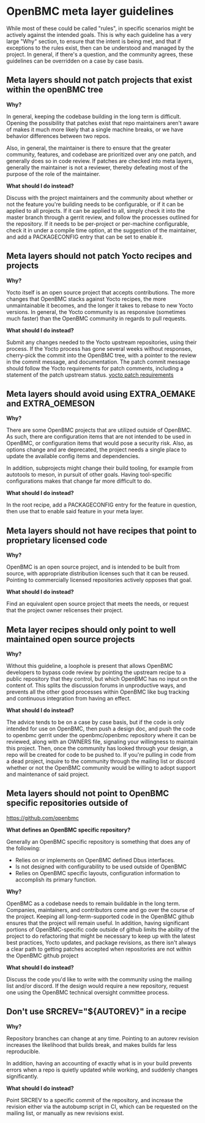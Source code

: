 # OpenBMC meta layer guidelines

While most of these could be called "rules", in specific scenarios might be
actively against the intended goals. This is why each guideline has a very large
"Why" section, to ensure that the intent is being met, and that if exceptions to
the rules exist, then can be understood and managed by the project. In general,
if there's a question, and the community agrees, these guidelines can be
overridden on a case by case basis.

## Meta layers should not patch projects that exist within the openBMC tree

**Why?**

In general, keeping the codebase building in the long term is difficult. Opening
the possibility that patches exist that repo maintainers aren't aware of makes
it much more likely that a single machine breaks, or we have behavior
differences between two repos.

Also, in general, the maintainer is there to ensure that the greater community,
features, and codebase are prioritized over any one patch, and generally does so
in code review. If patches are checked into meta layers, generally the
maintainer is not a reviewer, thereby defeating most of the purpose of the role
of the maintainer.

**What should I do instead?**

Discuss with the project maintainers and the community about whether or not the
feature you're building needs to be configurable, or if it can be applied to all
projects. If it can be applied to all, simply check it into the master branch
through a gerrit review, and follow the processes outlined for the repository.
If it needs to be per-project or per-machine configurable, check it in under a
compile time option, at the suggestion of the maintainer, and add a
PACKAGECONFIG entry that can be set to enable it.

## Meta layers should not patch Yocto recipes and projects

**Why?**

Yocto itself is an open source project that accepts contributions. The more
changes that OpenBMC stacks against Yocto recipes, the more unmaintainable it
becomes, and the longer it takes to rebase to new Yocto versions. In general,
the Yocto community is as responsive (sometimes much faster) than the OpenBMC
community in regards to pull requests.

**What should I do instead?**

Submit any changes needed to the Yocto upstream repositories, using their
process. If the Yocto process has gone several weeks without responses,
cherry-pick the commit into the OpenBMC tree, with a pointer to the review in
the commit message, and documentation. The patch commit message should follow
the Yocto requirements for patch comments, including a statement of the patch
upstream status.
[yocto patch requirements](https://wiki.yoctoproject.org/wiki/Best_Known_Methods_%28BKMs%29_for_Package_Updating#Patch_Comments)

## Meta layers should avoid using EXTRA_OEMAKE and EXTRA_OEMESON

**Why?**

There are some OpenBMC projects that are utilized outside of OpenBMC. As such,
there are configuration items that are not intended to be used in OpenBMC, or
configuration items that would pose a security risk. Also, as options change and
are deprecated, the project needs a single place to update the available config
items and dependencies.

In addition, subprojects might change their build tooling, for example from
autotools to meson, in pursuit of other goals. Having tool-specific
configurations makes that change far more difficult to do.

**What should I do instead?**

In the root recipe, add a PACKAGECONFIG entry for the feature in question, then
use that to enable said feature in your meta layer.

## Meta layers should not have recipes that point to proprietary licensed code

**Why?**

OpenBMC is an open source project, and is intended to be built from source, with
appropriate distribution licenses such that it can be reused. Pointing to
commercially licensed repositories actively opposes that goal.

**What should I do instead?**

Find an equivalent open source project that meets the needs, or request that the
project owner relicenses their project.

## Meta layer recipes should only point to well maintained open source projects

**Why?**

Without this guideline, a loophole is present that allows OpenBMC developers to
bypass code review by pointing the upstream recipe to a public repository that
they control, but which OpenBMC has no input on the content of. This splits the
discussion forums in unproductive ways, and prevents all the other good
processes within OpenBMC like bug tracking and continuous integration from
having an effect.

**What should I do instead?**

The advice tends to be on a case by case basis, but if the code is only intended
for use on OpenBMC, then push a design doc, and push the code to openbmc gerrit
under the openbmc/openbmc repository where it can be reviewed, along with an
OWNERS file, signaling your willingness to maintain this project. Then, once the
community has looked through your design, a repo will be created for code to be
pushed to. If you're pulling in code from a dead project, inquire to the
community through the mailing list or discord whether or not the OpenBMC
community would be willing to adopt support and maintenance of said project.

## Meta layers should not point to OpenBMC specific repositories outside of

https://github.com/openbmc

**What defines an OpenBMC specific repository?**

Generally an OpenBMC specific repository is something that does any of the
following:

- Relies on or implements on OpenBMC defined Dbus interfaces.
- Is not designed with configurability to be used outside of OpenBMC
- Relies on OpenBMC specific layouts, configuration information to accomplish
  its primary function.

**Why?**

OpenBMC as a codebase needs to remain buildable in the long term. Companies,
maintainers, and contributors come and go over the course of the project.
Keeping all long-term-supported code in the OpenBMC github ensures that the
project will remain useful. In addition, having significant portions of
OpenBMC-specific code outside of github limits the ability of the project to do
refactoring that might be necessary to keep up with the latest best practices,
Yocto updates, and package revisions, as there isn't always a clear path to
getting patches accepted when repositories are not within the OpenBMC github
project

**What should I do instead?**

Discuss the code you'd like to write with the community using the mailing list
and/or discord. If the design would require a new repository, request one using
the OpenBMC technical oversight committee process.

## Don't use SRCREV="${AUTOREV}" in a recipe

**Why?**

Repository branches can change at any time. Pointing to an autorev revision
increases the likelihood that builds break, and makes builds far less
reproducible.

In addition, having an accounting of exactly what is in your build prevents
errors when a repo is quietly updated while working, and suddenly changes
significantly.

**What should I do instead?**

Point SRCREV to a specific commit of the repository, and increase the revision
either via the autobump script in CI, which can be requested on the mailing
list, or manually as new revisions exist.

